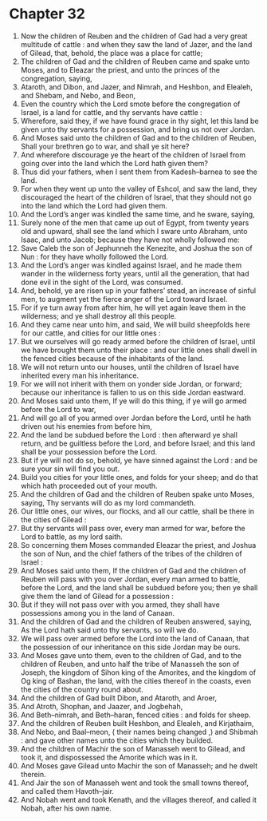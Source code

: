 # Chapter 32

1. Now the children of Reuben and the children of Gad had a very great multitude of cattle : and when they saw the land of Jazer, and the land of Gilead, that, behold, the place was a place for cattle;
2. The children of Gad and the children of Reuben came and spake unto Moses, and to Eleazar the priest, and unto the princes of the congregation, saying,
3. Ataroth, and Dibon, and Jazer, and Nimrah, and Heshbon, and Elealeh, and Shebam, and Nebo, and Beon,
4. Even the country which the Lord smote before the congregation of Israel, is a land for cattle, and thy servants have cattle :
5. Wherefore, said they, if we have found grace in thy sight, let this land be given unto thy servants for a possession, and bring us not over Jordan.
6. And Moses said unto the children of Gad and to the children of Reuben, Shall your brethren go to war, and shall ye sit here?
7. And wherefore discourage ye the heart of the children of Israel from going over into the land which the Lord hath given them?
8. Thus did your fathers, when I sent them from Kadesh–barnea to see the land.
9. For when they went up unto the valley of Eshcol, and saw the land, they discouraged the heart of the children of Israel, that they should not go into the land which the Lord had given them.
10. And the Lord’s anger was kindled the same time, and he sware, saying,
11. Surely none of the men that came up out of Egypt, from twenty years old and upward, shall see the land which I sware unto Abraham, unto Isaac, and unto Jacob; because they have not wholly followed me:
12. Save Caleb the son of Jephunneh the Kenezite, and Joshua the son of Nun : for they have wholly followed the Lord.
13. And the Lord’s anger was kindled against Israel, and he made them wander in the wilderness forty years, until all the generation, that had done evil in the sight of the Lord, was consumed.
14. And, behold, ye are risen up in your fathers’ stead, an increase of sinful men, to augment yet the fierce anger of the Lord toward Israel.
15. For if ye turn away from after him, he will yet again leave them in the wilderness; and ye shall destroy all this people.
16. And they came near unto him, and said, We will build sheepfolds here for our cattle, and cities for our little ones :
17. But we ourselves will go ready armed before the children of Israel, until we have brought them unto their place : and our little ones shall dwell in the fenced cities because of the inhabitants of the land.
18. We will not return unto our houses, until the children of Israel have inherited every man his inheritance.
19. For we will not inherit with them on yonder side Jordan, or forward; because our inheritance is fallen to us on this side Jordan eastward.
20. And Moses said unto them, If ye will do this thing, if ye will go armed before the Lord to war,
21. And will go all of you armed over Jordan before the Lord, until he hath driven out his enemies from before him,
22. And the land be subdued before the Lord : then afterward ye shall return, and be guiltless before the Lord, and before Israel; and this land shall be your possession before the Lord.
23. But if ye will not do so, behold, ye have sinned against the Lord : and be sure your sin will find you out.
24. Build you cities for your little ones, and folds for your sheep; and do that which hath proceeded out of your mouth.
25. And the children of Gad and the children of Reuben spake unto Moses, saying, Thy servants will do as my lord commandeth.
26. Our little ones, our wives, our flocks, and all our cattle, shall be there in the cities of Gilead :
27. But thy servants will pass over, every man armed for war, before the Lord to battle, as my lord saith.
28. So concerning them Moses commanded Eleazar the priest, and Joshua the son of Nun, and the chief fathers of the tribes of the children of Israel :
29. And Moses said unto them, If the children of Gad and the children of Reuben will pass with you over Jordan, every man armed to battle, before the Lord, and the land shall be subdued before you; then ye shall give them the land of Gilead for a possession :
30. But if they will not pass over with you armed, they shall have possessions among you in the land of Canaan.
31. And the children of Gad and the children of Reuben answered, saying, As the Lord hath said unto thy servants, so will we do.
32. We will pass over armed before the Lord into the land of Canaan, that the possession of our inheritance on this side Jordan may be ours.
33. And Moses gave unto them, even to the children of Gad, and to the children of Reuben, and unto half the tribe of Manasseh the son of Joseph, the kingdom of Sihon king of the Amorites, and the kingdom of Og king of Bashan, the land, with the cities thereof in the coasts, even the cities of the country round about.
34. And the children of Gad built Dibon, and Ataroth, and Aroer,
35. And Atroth, Shophan, and Jaazer, and Jogbehah,
36. And Beth–nimrah, and Beth–haran, fenced cities : and folds for sheep.
37. And the children of Reuben built Heshbon, and Elealeh, and Kirjathaim,
38. And Nebo, and Baal–meon, ( their names being changed ,) and Shibmah : and gave other names unto the cities which they builded.
39. And the children of Machir the son of Manasseh went to Gilead, and took it, and dispossessed the Amorite which was in it.
40. And Moses gave Gilead unto Machir the son of Manasseh; and he dwelt therein.
41. And Jair the son of Manasseh went and took the small towns thereof, and called them Havoth–jair.
42. And Nobah went and took Kenath, and the villages thereof, and called it Nobah, after his own name.

